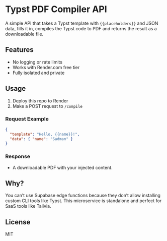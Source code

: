 # Typst PDF Compiler API

A simple API that takes a Typst template with `{{placeholders}}` and JSON data, fills it in, compiles the Typst code to PDF and returns the result as a downloadable file.

## Features
- No logging or rate limits
- Works with Render.com free tier
- Fully isolated and private

## Usage
1. Deploy this repo to Render
2. Make a POST request to `/compile`

### Request Example
```json
{
  "template": "Hello, {{name}}!",
  "data": { "name": "Sadman" }
}
```

### Response
- A downloadable PDF with your injected content.

## Why?
You can’t use Supabase edge functions because they don’t allow installing custom CLI tools like Typst. This microservice is standalone and perfect for SaaS tools like Tailvia.

## License
MIT
